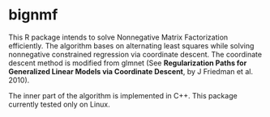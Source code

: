 bignmf
======

This R package intends to solve Nonnegative Matrix Factorization efficiently. 
The algorithm bases on alternating least squares while solving nonnegative constrained regression via coordinate descent. 
The coordinate descent method is modified from glmnet (See __Regularization Paths for Generalized Linear Models via Coordinate Descent__, by J Friedman et al. 2010). 

The inner part of the algorithm is implemented in C++. 
This package currently tested only on Linux. 

